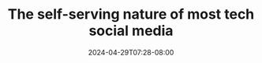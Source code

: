 ---
title: "The self-serving nature of most tech social media"
date: "2024-04-29T07:28-08:00"
tags: ["tech", "social media"]
description: "99% of tech social media: 'I like this thing, but people say it's bad so here is a list of self-serving reasons why I should be allowed to like it. They're my soothing koans to calm the phantom pain of my long-amputated conscience'"
link: "https://www.baldurbjarnason.com/2024/self-serving-tech-social-media/"
---